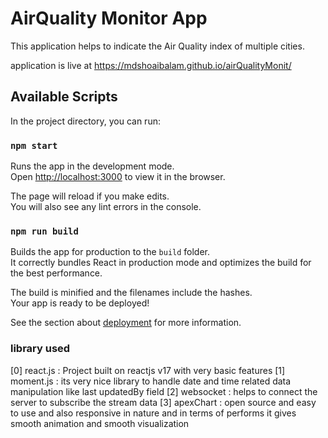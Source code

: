 # AirQuality Monitor App

This application helps to indicate the Air Quality index of multiple cities.

application is live at https://mdshoaibalam.github.io/airQualityMonit/

## Available Scripts

In the project directory, you can run:

### `npm start`

Runs the app in the development mode.\
Open [http://localhost:3000](http://localhost:3000) to view it in the browser.

The page will reload if you make edits.\
You will also see any lint errors in the console.

 

### `npm run build`

Builds the app for production to the `build` folder.\
It correctly bundles React in production mode and optimizes the build for the best performance.

The build is minified and the filenames include the hashes.\
Your app is ready to be deployed!

See the section about [deployment](https://facebook.github.io/create-react-app/docs/deployment) for more information.


### library used
[0] react.js : Project built on reactjs v17 with very basic features 
[1] moment.js : its very nice library to handle date and time related data manipulation like last updatedBy field 
[2] websocket : helps to connect the server to subscribe the stream data 
[3] apexChart : open source and easy to use and also responsive in nature and in terms of performs it gives smooth animation and smooth visualization 


